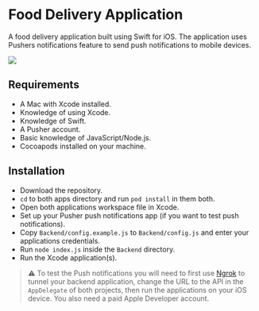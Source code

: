 # Food Delivery Application
A food delivery application built using Swift for iOS. The application uses Pushers notifications feature to send push notifications to mobile devices.

![](https://www.dropbox.com/s/fl0r5qjacnusb5l/Food-Delivery-App-with-Push-Notifications14.gif?raw=1)

## Requirements
- A Mac with Xcode installed.
- Knowledge of using Xcode.
- Knowledge of Swift.
- A Pusher account.
- Basic knowledge of JavaScript/Node.js.
- Cocoapods installed on your machine.

## Installation
* Download the repository.
* `cd` to both apps directory and run `pod install` in them both.
* Open both applications workspace file in Xcode.
* Set up your Pusher push notifications app (if you want to test push notifications).
* Copy `Backend/config.example.js` to `Backend/config.js` and enter your applications credentials.
* Run `node index.js` inside the `Backend` directory.
* Run the Xcode application(s).

> ⚠️ To test the Push notifications you will need to first use [Ngrok](http://ngrok.io) to tunnel your backend application, change the URL to the API in the `AppDelegate` of both projects, then run the applications on your iOS device. You also need a paid Apple Developer account.
